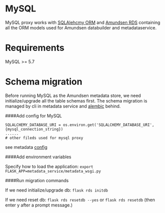 # MySQL

MySQL proxy works with [SQLAlehcmy ORM](https://docs.sqlalchemy.org/en/13/orm/) and [Amundsen RDS](https://github.com/amundsen-io/amundsenrds)
containing all the ORM models used for Amundsen databuilder and metadataservice.

# Requirements
MySQL >= 5.7

# Schema migration
Before running MySQL as the Amundsen metadata store, we need initialize/upgrade all the table schemas first. 
The schema migration is managed by cli in metadata service and [alembic](https://alembic.sqlalchemy.org/en/latest/) behind. 

####Add config for MySQL
```
SQLALCHEMY_DATABASE_URI = os.environ.get('SQLALCHEMY_DATABASE_URI', {mysql_connection_string})
......
# other fileds used for mysql proxy
``` 
see metadata [config]((https://github.com/amundsen-io/amundsen/blob/main/metadata/metadata_service/config.py))


####Add environment variables

Specify how to load the application: ```export FLASK_APP=metadata_service/metadata_wsgi.py```


####Run migration commands

If we need initialize/upgrade db: ```flask rds initdb```

If we need reset db:  ```flask rds resetdb --yes```
or ```flask rds resetdb``` (then enter y after a prompt message.) 
